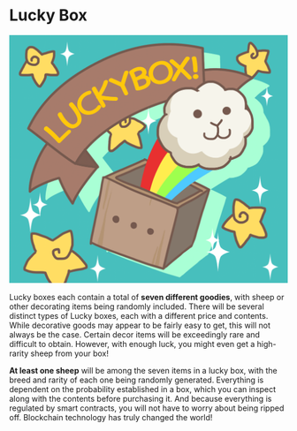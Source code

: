 # Lucky Box

<img src="../../.gitbook/assets/1_SDofXyoFfvneIFmORJ7s5A.png" alt="" data-size="original">

Lucky boxes each contain a total of **seven different goodies**, with sheep or other decorating items being randomly included. There will be several distinct types of Lucky boxes, each with a different price and contents. While decorative goods may appear to be fairly easy to get, this will not always be the case. Certain decor items will be exceedingly rare and difficult to obtain. However, with enough luck, you might even get a high-rarity sheep from your box!



**At least one sheep** will be among the seven items in a lucky box, with the breed and rarity of each one being randomly generated. Everything is dependent on the probability established in a box, which you can inspect along with the contents before purchasing it. And because everything is regulated by smart contracts, you will not have to worry about being ripped off. Blockchain technology has truly changed the world!
